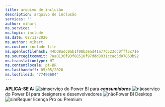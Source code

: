 ```yaml
---
title: arquivo de inclusão
description: arquivo de inclusão
services: ''
author: mihart
ms.service: ''
ms.topic: include
ms.date: 02/11/2020
ms.author: mihart
ms.custom: include file
ms.openlocfilehash: 44bd8adc0ab1f08b3ead41a77c523cc0fff5c71e
ms.sourcegitcommit: 7aa0136f93f88516f97ddd8031ccac5d07863b92
ms.translationtype: HT
ms.contentlocale: pt-BR
ms.lasthandoff: 05/05/2020
ms.locfileid: "77496604"
---
```

<Token>**APLICA-SE A:** ![sim](media/yes.png)serviço do Power BI para ***consumidores*** ![não](media/no.png)serviço do Power BI para designers e desenvolvedores ![não](media/no.png)Power BI Desktop ![sim](media/maybe.png)Requer licença Pro ou Premium </Token>